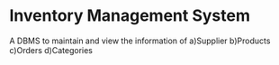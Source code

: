 # Inventory Management System
A DBMS to maintain and view the information of
  a)Supplier
  b)Products
  c)Orders
  d)Categories
